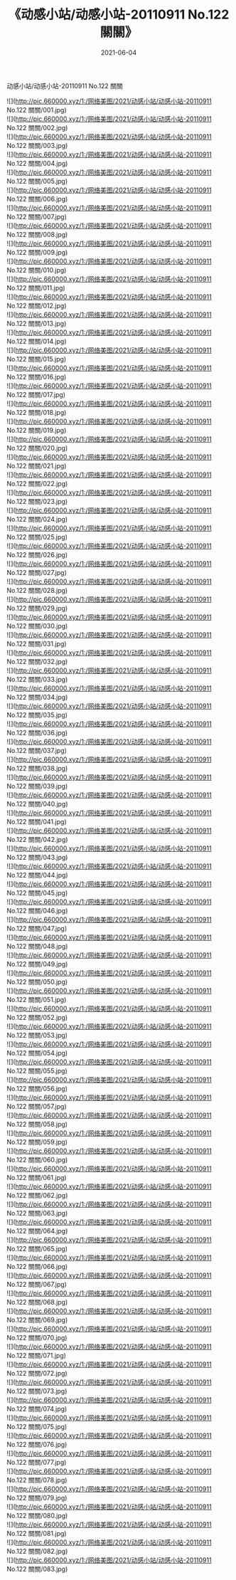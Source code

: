 ﻿---
layout: post
title:  《动感小站/动感小站-20110911 No.122 關關》
date:   2021-06-04
img: http://pic.660000.xyz/1:/网络美图/2021/动感小站/动感小站-20110911 No.122 關關/000.jpg
categories: [美女, 清纯, 唯美]
---

动感小站/动感小站-20110911 No.122 關關

 ![](http://pic.660000.xyz/1:/网络美图/2021/动感小站/动感小站-20110911 No.122 關關/001.jpg) <br>![](http://pic.660000.xyz/1:/网络美图/2021/动感小站/动感小站-20110911 No.122 關關/002.jpg) <br>![](http://pic.660000.xyz/1:/网络美图/2021/动感小站/动感小站-20110911 No.122 關關/003.jpg) <br>![](http://pic.660000.xyz/1:/网络美图/2021/动感小站/动感小站-20110911 No.122 關關/004.jpg) <br>![](http://pic.660000.xyz/1:/网络美图/2021/动感小站/动感小站-20110911 No.122 關關/005.jpg) <br>![](http://pic.660000.xyz/1:/网络美图/2021/动感小站/动感小站-20110911 No.122 關關/006.jpg) <br>![](http://pic.660000.xyz/1:/网络美图/2021/动感小站/动感小站-20110911 No.122 關關/007.jpg) <br>![](http://pic.660000.xyz/1:/网络美图/2021/动感小站/动感小站-20110911 No.122 關關/008.jpg) <br>![](http://pic.660000.xyz/1:/网络美图/2021/动感小站/动感小站-20110911 No.122 關關/009.jpg) <br>![](http://pic.660000.xyz/1:/网络美图/2021/动感小站/动感小站-20110911 No.122 關關/010.jpg) <br>![](http://pic.660000.xyz/1:/网络美图/2021/动感小站/动感小站-20110911 No.122 關關/011.jpg) <br>![](http://pic.660000.xyz/1:/网络美图/2021/动感小站/动感小站-20110911 No.122 關關/012.jpg) <br>![](http://pic.660000.xyz/1:/网络美图/2021/动感小站/动感小站-20110911 No.122 關關/013.jpg) <br>![](http://pic.660000.xyz/1:/网络美图/2021/动感小站/动感小站-20110911 No.122 關關/014.jpg) <br>![](http://pic.660000.xyz/1:/网络美图/2021/动感小站/动感小站-20110911 No.122 關關/015.jpg) <br>![](http://pic.660000.xyz/1:/网络美图/2021/动感小站/动感小站-20110911 No.122 關關/016.jpg) <br>![](http://pic.660000.xyz/1:/网络美图/2021/动感小站/动感小站-20110911 No.122 關關/017.jpg) <br>![](http://pic.660000.xyz/1:/网络美图/2021/动感小站/动感小站-20110911 No.122 關關/018.jpg) <br>![](http://pic.660000.xyz/1:/网络美图/2021/动感小站/动感小站-20110911 No.122 關關/019.jpg) <br>![](http://pic.660000.xyz/1:/网络美图/2021/动感小站/动感小站-20110911 No.122 關關/020.jpg) <br>![](http://pic.660000.xyz/1:/网络美图/2021/动感小站/动感小站-20110911 No.122 關關/021.jpg) <br>![](http://pic.660000.xyz/1:/网络美图/2021/动感小站/动感小站-20110911 No.122 關關/022.jpg) <br>![](http://pic.660000.xyz/1:/网络美图/2021/动感小站/动感小站-20110911 No.122 關關/023.jpg) <br>![](http://pic.660000.xyz/1:/网络美图/2021/动感小站/动感小站-20110911 No.122 關關/024.jpg) <br>![](http://pic.660000.xyz/1:/网络美图/2021/动感小站/动感小站-20110911 No.122 關關/025.jpg) <br>![](http://pic.660000.xyz/1:/网络美图/2021/动感小站/动感小站-20110911 No.122 關關/026.jpg) <br>![](http://pic.660000.xyz/1:/网络美图/2021/动感小站/动感小站-20110911 No.122 關關/027.jpg) <br>![](http://pic.660000.xyz/1:/网络美图/2021/动感小站/动感小站-20110911 No.122 關關/028.jpg) <br>![](http://pic.660000.xyz/1:/网络美图/2021/动感小站/动感小站-20110911 No.122 關關/029.jpg) <br>![](http://pic.660000.xyz/1:/网络美图/2021/动感小站/动感小站-20110911 No.122 關關/030.jpg) <br>![](http://pic.660000.xyz/1:/网络美图/2021/动感小站/动感小站-20110911 No.122 關關/031.jpg) <br>![](http://pic.660000.xyz/1:/网络美图/2021/动感小站/动感小站-20110911 No.122 關關/032.jpg) <br>![](http://pic.660000.xyz/1:/网络美图/2021/动感小站/动感小站-20110911 No.122 關關/033.jpg) <br>![](http://pic.660000.xyz/1:/网络美图/2021/动感小站/动感小站-20110911 No.122 關關/034.jpg) <br>![](http://pic.660000.xyz/1:/网络美图/2021/动感小站/动感小站-20110911 No.122 關關/035.jpg) <br>![](http://pic.660000.xyz/1:/网络美图/2021/动感小站/动感小站-20110911 No.122 關關/036.jpg) <br>![](http://pic.660000.xyz/1:/网络美图/2021/动感小站/动感小站-20110911 No.122 關關/037.jpg) <br>![](http://pic.660000.xyz/1:/网络美图/2021/动感小站/动感小站-20110911 No.122 關關/038.jpg) <br>![](http://pic.660000.xyz/1:/网络美图/2021/动感小站/动感小站-20110911 No.122 關關/039.jpg) <br>![](http://pic.660000.xyz/1:/网络美图/2021/动感小站/动感小站-20110911 No.122 關關/040.jpg) <br>![](http://pic.660000.xyz/1:/网络美图/2021/动感小站/动感小站-20110911 No.122 關關/041.jpg) <br>![](http://pic.660000.xyz/1:/网络美图/2021/动感小站/动感小站-20110911 No.122 關關/042.jpg) <br>![](http://pic.660000.xyz/1:/网络美图/2021/动感小站/动感小站-20110911 No.122 關關/043.jpg) <br>![](http://pic.660000.xyz/1:/网络美图/2021/动感小站/动感小站-20110911 No.122 關關/044.jpg) <br>![](http://pic.660000.xyz/1:/网络美图/2021/动感小站/动感小站-20110911 No.122 關關/045.jpg) <br>![](http://pic.660000.xyz/1:/网络美图/2021/动感小站/动感小站-20110911 No.122 關關/046.jpg) <br>![](http://pic.660000.xyz/1:/网络美图/2021/动感小站/动感小站-20110911 No.122 關關/047.jpg) <br>![](http://pic.660000.xyz/1:/网络美图/2021/动感小站/动感小站-20110911 No.122 關關/048.jpg) <br>![](http://pic.660000.xyz/1:/网络美图/2021/动感小站/动感小站-20110911 No.122 關關/049.jpg) <br>![](http://pic.660000.xyz/1:/网络美图/2021/动感小站/动感小站-20110911 No.122 關關/050.jpg) <br>![](http://pic.660000.xyz/1:/网络美图/2021/动感小站/动感小站-20110911 No.122 關關/051.jpg) <br>![](http://pic.660000.xyz/1:/网络美图/2021/动感小站/动感小站-20110911 No.122 關關/052.jpg) <br>![](http://pic.660000.xyz/1:/网络美图/2021/动感小站/动感小站-20110911 No.122 關關/053.jpg) <br>![](http://pic.660000.xyz/1:/网络美图/2021/动感小站/动感小站-20110911 No.122 關關/054.jpg) <br>![](http://pic.660000.xyz/1:/网络美图/2021/动感小站/动感小站-20110911 No.122 關關/055.jpg) <br>![](http://pic.660000.xyz/1:/网络美图/2021/动感小站/动感小站-20110911 No.122 關關/056.jpg) <br>![](http://pic.660000.xyz/1:/网络美图/2021/动感小站/动感小站-20110911 No.122 關關/057.jpg) <br>![](http://pic.660000.xyz/1:/网络美图/2021/动感小站/动感小站-20110911 No.122 關關/058.jpg) <br>![](http://pic.660000.xyz/1:/网络美图/2021/动感小站/动感小站-20110911 No.122 關關/059.jpg) <br>![](http://pic.660000.xyz/1:/网络美图/2021/动感小站/动感小站-20110911 No.122 關關/060.jpg) <br>![](http://pic.660000.xyz/1:/网络美图/2021/动感小站/动感小站-20110911 No.122 關關/061.jpg) <br>![](http://pic.660000.xyz/1:/网络美图/2021/动感小站/动感小站-20110911 No.122 關關/062.jpg) <br>![](http://pic.660000.xyz/1:/网络美图/2021/动感小站/动感小站-20110911 No.122 關關/063.jpg) <br>![](http://pic.660000.xyz/1:/网络美图/2021/动感小站/动感小站-20110911 No.122 關關/064.jpg) <br>![](http://pic.660000.xyz/1:/网络美图/2021/动感小站/动感小站-20110911 No.122 關關/065.jpg) <br>![](http://pic.660000.xyz/1:/网络美图/2021/动感小站/动感小站-20110911 No.122 關關/066.jpg) <br>![](http://pic.660000.xyz/1:/网络美图/2021/动感小站/动感小站-20110911 No.122 關關/067.jpg) <br>![](http://pic.660000.xyz/1:/网络美图/2021/动感小站/动感小站-20110911 No.122 關關/068.jpg) <br>![](http://pic.660000.xyz/1:/网络美图/2021/动感小站/动感小站-20110911 No.122 關關/069.jpg) <br>![](http://pic.660000.xyz/1:/网络美图/2021/动感小站/动感小站-20110911 No.122 關關/070.jpg) <br>![](http://pic.660000.xyz/1:/网络美图/2021/动感小站/动感小站-20110911 No.122 關關/071.jpg) <br>![](http://pic.660000.xyz/1:/网络美图/2021/动感小站/动感小站-20110911 No.122 關關/072.jpg) <br>![](http://pic.660000.xyz/1:/网络美图/2021/动感小站/动感小站-20110911 No.122 關關/073.jpg) <br>![](http://pic.660000.xyz/1:/网络美图/2021/动感小站/动感小站-20110911 No.122 關關/074.jpg) <br>![](http://pic.660000.xyz/1:/网络美图/2021/动感小站/动感小站-20110911 No.122 關關/075.jpg) <br>![](http://pic.660000.xyz/1:/网络美图/2021/动感小站/动感小站-20110911 No.122 關關/076.jpg) <br>![](http://pic.660000.xyz/1:/网络美图/2021/动感小站/动感小站-20110911 No.122 關關/077.jpg) <br>![](http://pic.660000.xyz/1:/网络美图/2021/动感小站/动感小站-20110911 No.122 關關/078.jpg) <br>![](http://pic.660000.xyz/1:/网络美图/2021/动感小站/动感小站-20110911 No.122 關關/079.jpg) <br>![](http://pic.660000.xyz/1:/网络美图/2021/动感小站/动感小站-20110911 No.122 關關/080.jpg) <br>![](http://pic.660000.xyz/1:/网络美图/2021/动感小站/动感小站-20110911 No.122 關關/081.jpg) <br>![](http://pic.660000.xyz/1:/网络美图/2021/动感小站/动感小站-20110911 No.122 關關/082.jpg) <br>![](http://pic.660000.xyz/1:/网络美图/2021/动感小站/动感小站-20110911 No.122 關關/083.jpg) <br>